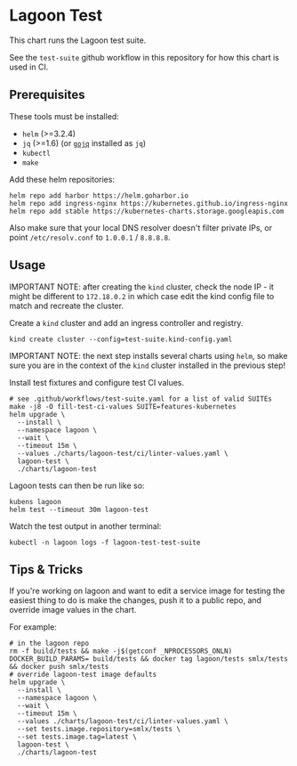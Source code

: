 # Lagoon Test

This chart runs the Lagoon test suite.

See the `test-suite` github workflow in this repository for how this chart is used in CI.

## Prerequisites

These tools must be installed:

* `helm` (>=3.2.4)
* `jq` (>=1.6) (or [`gojq`](https://github.com/itchyny/gojq) installed as `jq`)
* `kubectl`
* `make`

Add these helm repositories:

```
helm repo add harbor https://helm.goharbor.io
helm repo add ingress-nginx https://kubernetes.github.io/ingress-nginx
helm repo add stable https://kubernetes-charts.storage.googleapis.com
```

Also make sure that your local DNS resolver doesn't filter private IPs, or point `/etc/resolv.conf` to `1.0.0.1` / `8.8.8.8`.

## Usage

IMPORTANT NOTE: after creating the `kind` cluster, check the node IP - it might be different to `172.18.0.2` in which case edit the kind config file to match and recreate the cluster.

Create a `kind` cluster and add an ingress controller and registry.

```
kind create cluster --config=test-suite.kind-config.yaml
```

IMPORTANT NOTE: the next step installs several charts using `helm`, so make sure you are in the context of the `kind` cluster installed in the previous step!

Install test fixtures and configure test CI values.

```
# see .github/workflows/test-suite.yaml for a list of valid SUITEs
make -j8 -O fill-test-ci-values SUITE=features-kubernetes
helm upgrade \
  --install \
  --namespace lagoon \
  --wait \
  --timeout 15m \
  --values ./charts/lagoon-test/ci/linter-values.yaml \
  lagoon-test \
  ./charts/lagoon-test
```

Lagoon tests can then be run like so:

```
kubens lagoon
helm test --timeout 30m lagoon-test
```

Watch the test output in another terminal:

```
kubectl -n lagoon logs -f lagoon-test-test-suite
```

## Tips & Tricks

If you're working on lagoon and want to edit a service image for testing the easiest thing to do is make the changes, push it to a public repo, and override image values in the chart.

For example:

```
# in the lagoon repo
rm -f build/tests && make -j$(getconf _NPROCESSORS_ONLN) DOCKER_BUILD_PARAMS= build/tests && docker tag lagoon/tests smlx/tests && docker push smlx/tests
# override lagoon-test image defaults
helm upgrade \
  --install \
  --namespace lagoon \
  --wait \
  --timeout 15m \
  --values ./charts/lagoon-test/ci/linter-values.yaml \
  --set tests.image.repository=smlx/tests \
  --set tests.image.tag=latest \
  lagoon-test \
  ./charts/lagoon-test
```
